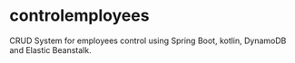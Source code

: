 # controlemployees

CRUD System for employees control using Spring Boot, kotlin, DynamoDB and Elastic Beanstalk. 
